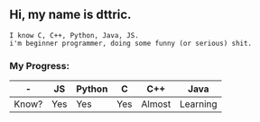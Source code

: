 ## Hi, my name is dttric.
```
I know C, C++, Python, Java, JS.
i'm beginner programmer, doing some funny (or serious) shit.
```

### My Progress:
| - | JS | Python | C | C++ | Java |
|---|----|--------|---|-----|------|
| Know? | Yes | Yes | Yes | Almost | Learning |
